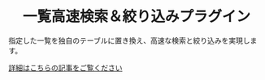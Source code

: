 <h1 align="center">一覧高速検索＆絞り込みプラグイン</h1>

指定した一覧を独自のテーブルに置き換え、高速な検索と絞り込みを実現します。

[詳細はこちらの記事をご覧ください](https://ribbit.work/blog/kintone-plugin-smart-view)
